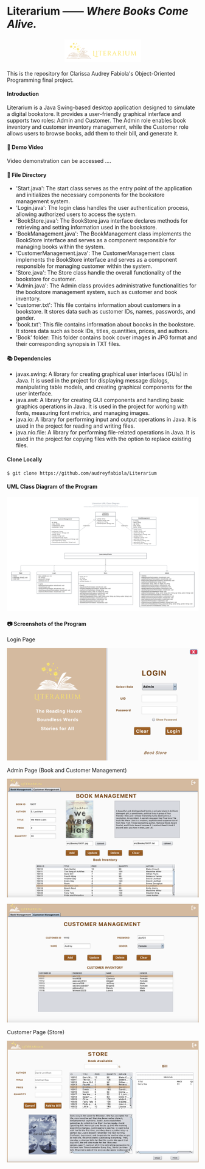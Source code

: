 # Literarium —— *Where Books Come Alive.*

### <div align="center"><img src="/Assets/Logo3.png" alt="Logo3" width="200"/></div>

This is the repository for Clarissa Audrey Fabiola's Object-Oriented Programming final project.

#### Introduction

Literarium is a Java Swing-based desktop application designed to simulate a digital bookstore. It provides a user-friendly graphical interface and supports two roles: Admin and Customer. The Admin role enables book inventory and customer inventory management, while the Customer role allows users to browse books, add them to their bill, and generate it.



#### 🎥 Demo Video

Video demonstration can be accessed .... 



#### 📁 File Directory

- 'Start.java': The start class serves as the entry point of the application and initializes the necessary components for the bookstore management system.
- 'Login.java': The login class handles the user authentication process, allowing authorized users to access the system.
- 'BookStore.java': The BookStore.java interface declares methods for retrieving and setting information used in the bookstore.
- 'BookManagement.java': The BookManagement class implements the BookStore interface and serves as a component responsible for managing books within the system.
- 'CustomerManagement.java': The CustomerManagement class implements the BookStore interface and serves as a component responsible for managing customer within the system.
- 'Store.java': The Store class handle the overall functionality of the bookstore for customer.
- 'Admin.java': The Admin class provides administrative functionalities for the bookstore management system, such as customer and book inventory.
- 'customer.txt': This file contains information about customers in a bookstore. It stores data such as customer IDs, names, passwords, and gender.
- 'book.txt': This file contains information about boooks in the bookstore. It stores data such as book IDs, titles, quantities, prices, and authors.
- 'Book' folder: This folder contains book cover images in JPG format and their corresponding synopsis in TXT files.



#### 📚 Dependencies

- javax.swing: A library for creating graphical user interfaces (GUIs) in Java. It is used in the project for displaying message dialogs, manipulating table models, and creating graphical components for the user interface.
- java.awt: A library for creating GUI components and handling basic graphics operations in Java. It is used in the project for working with fonts, measuring font metrics, and managing images.
- java.io: A library for performing input and output operations in Java. It is used in the project for reading and writing files.
- java.nio.file: A library for performing file-related operations in Java. It is used in the project for copying files with the option to replace existing files.



#### Clone Locally

```
$ git clone https://github.com/audreyfabiola/Literarium
```



#### UML Class Diagram of the Program

![UMLClassDiagram](/Assets/UMLClassDiagram.png)



#### 📷 Screenshots of the Program

Login Page

![loginScreenshot](/Assets/loginScreenshot.png)



Admin Page (Book and Customer Management)

![bookManagementScreenshot](/Assets/bookManagementScreenshot.png)

![customerManagementScreenshot](/Assets/customerManagementScreenshot.png)



Customer Page (Store)

![bookStoreScreenshot](/Assets/bookStoreScreenshot.png)
